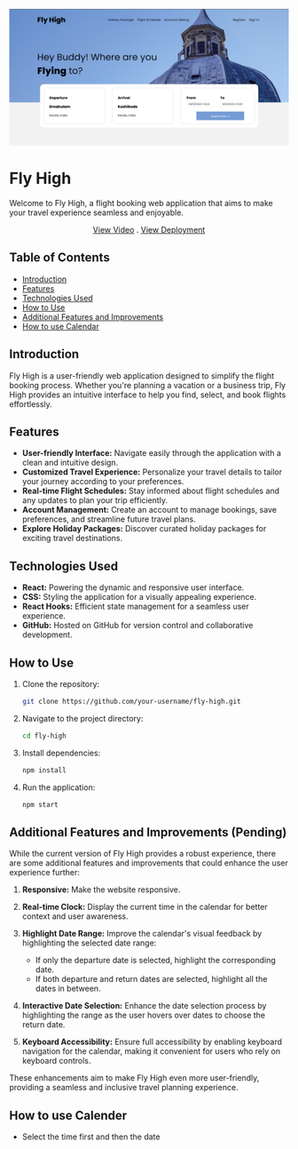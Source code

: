 <p align="center">  
<a href="https://github.com/AK08/Fly-High.git">
   <img src="images/webpage.png" >
</a>
</p>

# Fly High

Welcome to Fly High, a flight booking web application that aims to make your travel experience seamless and enjoyable.

<p align="center"> 
<a href="https://drive.google.com/file/d/1ZrcStByRFXHuL7sME-PB8pjkRRPL-oeg/view?usp=sharing">View Video</a>
.
<a href="https://fly-high-ak9.vercel.app/">View Deployment</a>
</p>

## Table of Contents

- [Introduction](#introduction)
- [Features](#features)
- [Technologies Used](#technologies-used)
- [How to Use](#how-to-use)
- [Additional Features and Improvements](#additional-features-and-improvements-pending)
- [How to use Calendar](#how-to-use-calender)

## Introduction

Fly High is a user-friendly web application designed to simplify the flight booking process. Whether you're planning a vacation or a business trip, Fly High provides an intuitive interface to help you find, select, and book flights effortlessly.

## Features

- **User-friendly Interface:** Navigate easily through the application with a clean and intuitive design.
- **Customized Travel Experience:** Personalize your travel details to tailor your journey according to your preferences.
- **Real-time Flight Schedules:** Stay informed about flight schedules and any updates to plan your trip efficiently.
- **Account Management:** Create an account to manage bookings, save preferences, and streamline future travel plans.
- **Explore Holiday Packages:** Discover curated holiday packages for exciting travel destinations.

## Technologies Used

- **React:** Powering the dynamic and responsive user interface.
- **CSS:** Styling the application for a visually appealing experience.
- **React Hooks:** Efficient state management for a seamless user experience.
- **GitHub:** Hosted on GitHub for version control and collaborative development.

## How to Use

1. Clone the repository:

   ```bash
   git clone https://github.com/your-username/fly-high.git

2. Navigate to the project directory:

   ```bash
   cd fly-high

3. Install dependencies:

   ```bash
   npm install

4. Run the application:

   ```bash
   npm start


## Additional Features and Improvements (Pending)

While the current version of Fly High provides a robust experience, there are some additional features and improvements that could enhance the user experience further:

1. **Responsive:** Make the website responsive.

2. **Real-time Clock:** Display the current time in the calendar for better context and user awareness.

3. **Highlight Date Range:** Improve the calendar's visual feedback by highlighting the selected date range:
    - If only the departure date is selected, highlight the corresponding date.
    - If both departure and return dates are selected, highlight all the dates in between.

4. **Interactive Date Selection:** Enhance the date selection process by highlighting the range as the user hovers over dates to choose the return date.

5. **Keyboard Accessibility:** Ensure full accessibility by enabling keyboard navigation for the calendar, making it convenient for users who rely on keyboard controls.

These enhancements aim to make Fly High even more user-friendly, providing a seamless and inclusive travel planning experience.


## How to use Calender

* Select the time first and then the date

